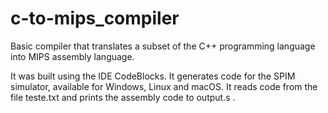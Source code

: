 # c-to-mips_compiler
Basic compiler that translates a subset of the C++ programming language into MIPS assembly language.

It was built using the IDE CodeBlocks. It generates code for the SPIM simulator, available for Windows, Linux and macOS.
It reads code from the file teste.txt and prints the assembly code to output.s .
